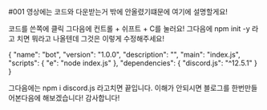 #001
영상에는 코드와 다운받는거 밖에 안올렸기떄문에 여기에 설명할게요!

코드를 쓴쪽에 클릭 그다음에 컨트롤 + 쉬프트 + C를 눌러요! 그다음에 npm init -y 라고 치면 뭐라고 나올텐데 그것은 이렇게 수정해주세요!








{
  "name": "bot",
  "version": "1.0.0",
  "description": "",
  "main": "index.js",
  "scripts": {
    "e": "node index.js"
  },
  "dependencies": {
    "discord.js": "^12.5.1"
  }
}


그다음에는 npm i discord.js 라고치면 끝입니다. 이해가 안되시면
블로그를 한번만들어본다음에 해보겠습니다! 감사합니다!
